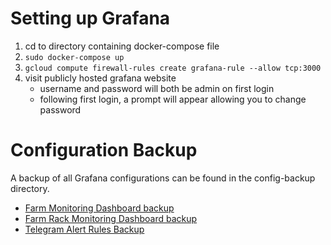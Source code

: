 # Setting up Grafana
1. cd to directory containing docker-compose file
2. ``sudo docker-compose up``
3. ``gcloud compute firewall-rules create grafana-rule --allow tcp:3000``
4. visit publicly hosted grafana website 
	* username and password will both be admin on first login
	* following first login, a prompt will appear allowing you to change password

# Configuration Backup
A backup of all Grafana configurations can be found in the config-backup directory. 
* [Farm Monitoring Dashboard backup](<config-backup/RP Urban Farm Monitoring JSON Model.json>)
* [Farm Rack Monitoring Dashboard backup](<config-backup/RP Urban Farm Rack Monitoring JSON Model.json>)
* [Telegram Alert Rules Backup](config-backup/templates-alert-manager-config.json)